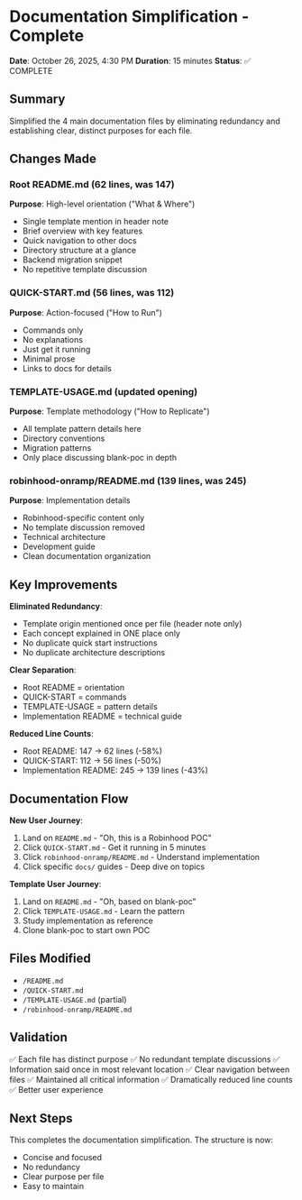 # Documentation Simplification - Complete

**Date**: October 26, 2025, 4:30 PM
**Duration**: 15 minutes
**Status**: ✅ COMPLETE

## Summary

Simplified the 4 main documentation files by eliminating redundancy and establishing clear, distinct purposes for each file.

## Changes Made

### Root README.md (62 lines, was 147)
**Purpose**: High-level orientation ("What & Where")
- Single template mention in header note
- Brief overview with key features
- Quick navigation to other docs
- Directory structure at a glance
- Backend migration snippet
- No repetitive template discussion

### QUICK-START.md (56 lines, was 112)
**Purpose**: Action-focused ("How to Run")
- Commands only
- No explanations
- Just get it running
- Minimal prose
- Links to docs for details

### TEMPLATE-USAGE.md (updated opening)
**Purpose**: Template methodology ("How to Replicate")
- All template pattern details here
- Directory conventions
- Migration patterns
- Only place discussing blank-poc in depth

### robinhood-onramp/README.md (139 lines, was 245)
**Purpose**: Implementation details
- Robinhood-specific content only
- No template discussion removed
- Technical architecture
- Development guide
- Clean documentation organization

## Key Improvements

**Eliminated Redundancy**:
- Template origin mentioned once per file (header note only)
- Each concept explained in ONE place only
- No duplicate quick start instructions
- No duplicate architecture descriptions

**Clear Separation**:
- Root README = orientation
- QUICK-START = commands
- TEMPLATE-USAGE = pattern details
- Implementation README = technical guide

**Reduced Line Counts**:
- Root README: 147 → 62 lines (-58%)
- QUICK-START: 112 → 56 lines (-50%)
- Implementation README: 245 → 139 lines (-43%)

## Documentation Flow

**New User Journey**:
1. Land on `README.md` - "Oh, this is a Robinhood POC"
2. Click `QUICK-START.md` - Get it running in 5 minutes
3. Click `robinhood-onramp/README.md` - Understand implementation
4. Click specific `docs/` guides - Deep dive on topics

**Template User Journey**:
1. Land on `README.md` - "Oh, based on blank-poc"
2. Click `TEMPLATE-USAGE.md` - Learn the pattern
3. Study implementation as reference
4. Clone blank-poc to start own POC

## Files Modified

- `/README.md`
- `/QUICK-START.md`
- `/TEMPLATE-USAGE.md` (partial)
- `/robinhood-onramp/README.md`

## Validation

✅ Each file has distinct purpose
✅ No redundant template discussions
✅ Information said once in most relevant location
✅ Clear navigation between files
✅ Maintained all critical information
✅ Dramatically reduced line counts
✅ Better user experience

## Next Steps

This completes the documentation simplification. The structure is now:
- Concise and focused
- No redundancy
- Clear purpose per file
- Easy to maintain

